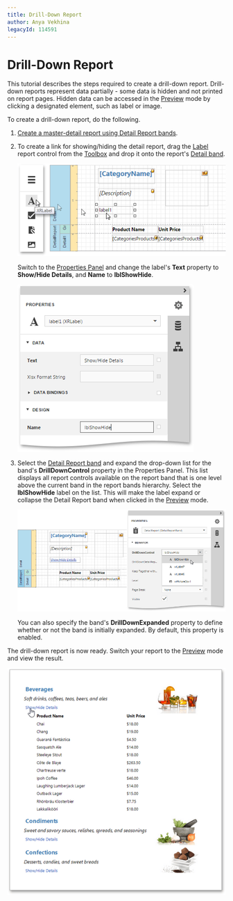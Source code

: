```yaml
---
title: Drill-Down Report
author: Anya Vekhina
legacyId: 114591
---
```

# Drill-Down Report
This tutorial describes the steps required to create a drill-down report. Drill-down reports represent data partially - some data is hidden and not printed on report pages. Hidden data can be accessed in the [Preview](../document-preview.md) mode by clicking a designated element, such as label or image.

To create a drill-down report, do the following.
1. [Create a master-detail report using Detail Report bands](master-detail-report-(detail-report-bands).md).
2. To create a link for showing/hiding the detail report, drag the [Label](../report-elements/report-controls.md) report control from the [Toolbox](../interface-elements/toolbox.md) and drop it onto the report's [Detail band](../report-elements/report-bands.md).
	
	![eud-drill-down-report-0](../../../images/img119171.png)
	
	Switch to the [Properties Panel](../interface-elements/properties-panel.md) and change the label's **Text** property to **Show/Hide Details**, and **Name** to **lblShowHide**.
	
	![eud-drill-down-report-1](../../../images/img119172.png)
3. Select the [Detail Report band](../report-elements/report-bands.md) and expand the drop-down list for the band's **DrillDownControl** property in the Properties Panel. This list displays all report controls available on the report band that is one level above the current band in the report bands hierarchy. Select the **lblShowHide** label on the list. This will make the label expand or collapse the Detail Report band when clicked in the [Preview](../document-preview.md) mode.
	
	![eud-drill-down-report-2](../../../images/img119173.png)
	
	You can also specify the band's **DrillDownExpanded** property to define whether or not the band is initially expanded. By default, this property is enabled.

The drill-down report is now ready. Switch your report to the [Preview](../document-preview.md) mode and view the result.

![eud-drill-down-report-3](../../../images/img119174.png)